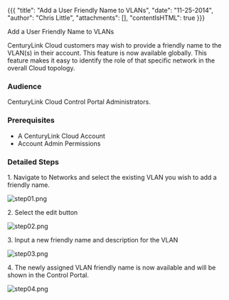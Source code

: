 {{{
  "title": "Add a User Friendly Name to VLANs",
  "date": "11-25-2014",
  "author": "Chris Little",
  "attachments": [],
  "contentIsHTML": true
}}}

Add a User Friendly Name to VLANs
<p>CenturyLink Cloud customers may wish to provide a friendly name to the VLAN(s) in their account. This feature is now available globally. This feature&nbsp;makes it easy to identify the role of that specific network in the overall Cloud topology.&nbsp;</p>
<h3>Audience</h3>
<p>CenturyLink Cloud Control Portal Administrators.&nbsp;&nbsp; &nbsp;</p>
<h3>Prerequisites</h3>
<ul>
  <li>A CenturyLink Cloud Account</li>
  <li>Account Admin Permissions</li>
</ul>
<h3>Detailed Steps</h3>
<p>1. Navigate to Networks and select the existing VLAN you wish to add a friendly name.</p>
<p><img src="https://t3n.zendesk.com/attachments/token/oqlbadn38tzsnsc/?name=step01.png" alt="step01.png" />
</p>
<p>2. Select the edit button</p>
<p><img src="https://t3n.zendesk.com/attachments/token/ki9z0hnbfhavsyg/?name=step02.png" alt="step02.png" />
</p>
<p>3. Input a new friendly name and description for the VLAN</p>
<p><img src="https://t3n.zendesk.com/attachments/token/kgslwwecqd9brgl/?name=step03.png" alt="step03.png" />
</p>
<p>4. The newly assigned VLAN friendly name is now available and will be shown in the Control Portal.</p>
<p><img src="https://t3n.zendesk.com/attachments/token/2d3sh0iacb4gzdn/?name=step04.png" alt="step04.png" />
</p>